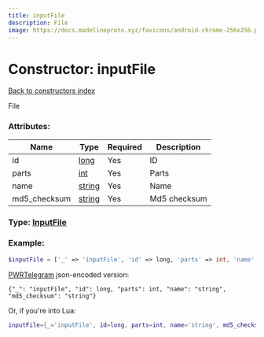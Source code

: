 ```yaml
---
title: inputFile
description: File
image: https://docs.madelineproto.xyz/favicons/android-chrome-256x256.png
---
```

# Constructor: inputFile  
[Back to constructors index](index.md)



File

### Attributes:

| Name     |    Type       | Required | Description |
|----------|---------------|----------|-------------|
|id|[long](../types/long.md) | Yes|ID|
|parts|[int](../types/int.md) | Yes|Parts|
|name|[string](../types/string.md) | Yes|Name|
|md5\_checksum|[string](../types/string.md) | Yes|Md5 checksum|



### Type: [InputFile](../types/InputFile.md)


### Example:

```php
$inputFile = ['_' => 'inputFile', 'id' => long, 'parts' => int, 'name' => 'string', 'md5_checksum' => 'string'];
```  

[PWRTelegram](https://pwrtelegram.xyz) json-encoded version:

```
{"_": "inputFile", "id": long, "parts": int, "name": "string", "md5_checksum": "string"}
```


Or, if you're into Lua:

```lua
inputFile={_='inputFile', id=long, parts=int, name='string', md5_checksum='string'}

```


